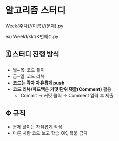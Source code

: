 # 알고리즘 스터디
<!-- 폴더 구조 안내 -->
Week{주차}/{이름}/{문제}.py

ex) Week1/kkt/K번째수.py

## 🗓 스터디 진행 방식
- 월~목: 코드 풀이
- 금~일: 코드 리뷰
- **코드는 각자 자유롭게 push**  
- **코드 리뷰/피드백**은 **커밋 단위 댓글(Comment)** 활용  
  - Commit → 커밋 클릭 → Comment 입력 후 제출  

## ⚙️ 규칙
- 문제 풀이는 자유롭게 작성
- 다른 사람 코드 보고 학습 OK, 복붙 금지
